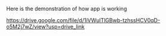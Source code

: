 Here is the demonstration of how app is working

https://drive.google.com/file/d/1iVWulTlGBwb-tzhssHCV0qD-o5M2j7wZ/view?usp=drive_link
